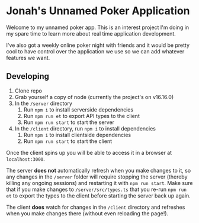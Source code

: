 # Jonah's Unnamed Poker Application

Welcome to my unnamed poker app. This is an interest project I'm doing in my spare time to learn more about real time application development.

I've also got a weekly online poker night with friends and it would be pretty cool to have control over the application we use so we can add whatever features we want.

## Developing

1. Clone repo
2. Grab yourself a copy of node (currently the project's on v16.16.0)
3. In the `/server` directory
   1. Run `npm i` to install serverside dependencies
   2. Run `npm run et` to export API types to the client
   3. Run `npm run start` to start the server
4. In the `/client` directory, run `npm i` to install dependencies
   1. Run `npm i` to install clientside dependencies
   2. Run `npm run start` to start the client

Once the client spins up you will be able to access it in a browser at `localhost:3000`.

The server **does not** automatically refresh when you make changes to it, so any changes in the `/server` folder will require stopping the server (thereby killing any ongoing sessions) and restarting it with `npm run start`. Make sure that if you make changes to `/server/src/types.ts` that you re-run `npm run et` to export the types to the client before starting the server back up again.

The client **does** watch for changes in the `/client` directory and refreshes when you make changes there (without even reloading the page!).
